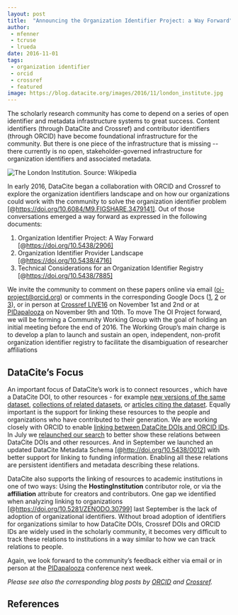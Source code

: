 ```yaml
---
layout: post
title:  "Announcing the Organization Identifier Project: a Way Forward"
author:
 - mfenner
 - tcruse
 - lrueda
date: 2016-11-01
tags:
 - organization identifier
 - orcid
 - crossref
 - featured
image: https://blog.datacite.org/images/2016/11/london_institute.jpg
---
```


The scholarly research community has come to depend on a series of open identifier and metadata infrastructure systems to great success.  Content identifiers (through DataCite and Crossref) and contributor identifiers (through ORCID) have become foundational infrastructure for the community. But there is one piece of the infrastructure that is missing -- there currently is no open, stakeholder-governed infrastructure for organization identifiers and associated metadata.

![The London Institution. Source: [Wikipedia](https://de.wikipedia.org/wiki/Datei:London_Institution_at_the_Finsbury_Circus.jpg)](/images/2016/11/london_institute.jpg)

In early 2016, DataCite began a collaboration with ORCID and Crossref to explore the organization identifiers landscape and on how our organizations could work with the community to solve the organization identifier problem [@https://doi.org/10.6084/M9.FIGSHARE.3479141]. Out of those conversations emerged a way forward as expressed in the following documents:

1. Organization Identifier Project: A Way Forward [@https://doi.org/10.5438/2906]
2. Organization Identifier Provider Landscape [@https://doi.org/10.5438/4716]
3. Technical Considerations for an Organization Identifier Registry [@https://doi.org/10.5438/7885]

We invite the community to comment on these papers online via email ([oi-project@orcid.org](mailto:oi-project@orcid.org)) or comments in the corresponding Google Docs ([1](https://docs.google.com/document/d/1PpWRBnlrU_X6TwYzQlB89w4FNXMLqieJv-RW0irNTsg/edit?usp=sharing), [2](https://docs.google.com/document/d/1lcKXWm9PxDvVWBxdlH7BVU7w8esnW0F_dppNiCJ9BW8/edit#) or [3](https://docs.google.com/document/d/1Zj5sRRdnjKLjY81AbaeUdal3n6VuQgi1H66vRMaayiA/edit?usp=sharing)), or in person at [Crossref LIVE16](https://crossreflive16.sched.org/) on November 1st and 2nd or at [PIDapalooza](http://pidapalooza.org/) on November 9th and 10th. To move The OI Project forward, we will be forming a Community Working Group with the goal of holding an initial meeting before the end of 2016. The Working Group’s main charge is to develop a plan to launch and sustain an open, independent, non-profit organization identifier registry to facilitate the disambiguation of researcher affiliations

## DataCite’s Focus

An important focus of DataCite’s work is to connect resources , which have a DataCite DOI, to other resources - for example [new versions of the same dataset](https://blog.datacite.org/dynamic-data-citation-webinar/), [collections of related datasets](https://blog.datacite.org/to-better-understand-research-communication-we-need-a-groid-group-object-identifier/), or [articles citing the dataset](https://blog.datacite.org/location-of-the-citation/). Equally important is the support for linking these resources to the people and organizations who have contributed to their generation. We are working closely with ORCID to enable [linking between DataCite DOIs and ORCID IDs](https://blog.datacite.org/announcing-datacite-profiles-service/). In July we [relaunched our search](https://blog.datacite.org/relaunching-datacite-search/) to better show these relations between DataCite DOIs and other resources. And in September we launched an updated DataCite Metadata Schema [@http://doi.org/10.5438/0012] with better support for linking to funding information. Enabling all these relations are persistent identifiers and metadata describing these relations.

DataCite also supports the linking of resources to academic institutions in one of two ways: Using the **HostingInstitution** contributor role, or via the **affiliation** attribute for creators and contributors.  One gap we identified when analyzing linking to organizations [@https://doi.org/10.5281/ZENODO.30799] last September is the lack of adoption of organizational identifiers. Without broad adoption of identifiers for organizations similar to how DataCite DOIs, Crossref DOIs and ORCID IDs are widely used in the scholarly community, it becomes very difficult to track these relations to institutions in a way similar to how we can track relations to people.

Again, we look forward to the community’s feedback either via email or in person at the [PIDapalooza](http://pidapalooza.org/) conference next week.

*Please see also the corresponding blog posts by [ORCID](https://orcid.org/blog/2016/10/31/organization-identifier-project-way-forward) and [Crossref](http://blog.crossref.org/2016/10/the-oi-project.html).*

## References
